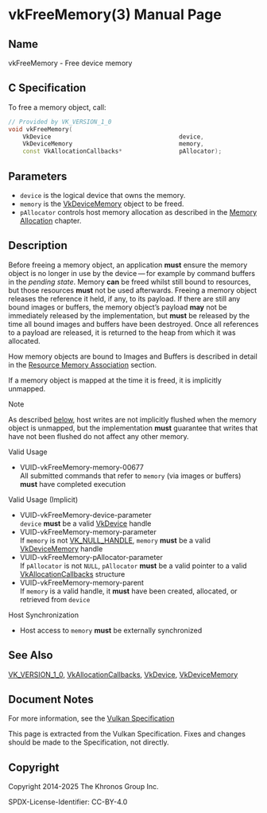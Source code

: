 # vkFreeMemory(3) Manual Page

## Name

vkFreeMemory - Free device memory



## [](#_c_specification)C Specification

To free a memory object, call:

```c++
// Provided by VK_VERSION_1_0
void vkFreeMemory(
    VkDevice                                    device,
    VkDeviceMemory                              memory,
    const VkAllocationCallbacks*                pAllocator);
```

## [](#_parameters)Parameters

- `device` is the logical device that owns the memory.
- `memory` is the [VkDeviceMemory](https://registry.khronos.org/vulkan/specs/latest/man/html/VkDeviceMemory.html) object to be freed.
- `pAllocator` controls host memory allocation as described in the [Memory Allocation](https://registry.khronos.org/vulkan/specs/latest/html/vkspec.html#memory-allocation) chapter.

## [](#_description)Description

Before freeing a memory object, an application **must** ensure the memory object is no longer in use by the device — for example by command buffers in the *pending state*. Memory **can** be freed whilst still bound to resources, but those resources **must** not be used afterwards. Freeing a memory object releases the reference it held, if any, to its payload. If there are still any bound images or buffers, the memory object’s payload **may** not be immediately released by the implementation, but **must** be released by the time all bound images and buffers have been destroyed. Once all references to a payload are released, it is returned to the heap from which it was allocated.

How memory objects are bound to Images and Buffers is described in detail in the [Resource Memory Association](https://registry.khronos.org/vulkan/specs/latest/html/vkspec.html#resources-association) section.

If a memory object is mapped at the time it is freed, it is implicitly unmapped.

Note

As described [below](https://registry.khronos.org/vulkan/specs/latest/html/vkspec.html#memory-device-unmap-does-not-flush), host writes are not implicitly flushed when the memory object is unmapped, but the implementation **must** guarantee that writes that have not been flushed do not affect any other memory.

Valid Usage

- [](#VUID-vkFreeMemory-memory-00677)VUID-vkFreeMemory-memory-00677  
  All submitted commands that refer to `memory` (via images or buffers) **must** have completed execution

Valid Usage (Implicit)

- [](#VUID-vkFreeMemory-device-parameter)VUID-vkFreeMemory-device-parameter  
  `device` **must** be a valid [VkDevice](https://registry.khronos.org/vulkan/specs/latest/man/html/VkDevice.html) handle
- [](#VUID-vkFreeMemory-memory-parameter)VUID-vkFreeMemory-memory-parameter  
  If `memory` is not [VK\_NULL\_HANDLE](https://registry.khronos.org/vulkan/specs/latest/man/html/VK_NULL_HANDLE.html), `memory` **must** be a valid [VkDeviceMemory](https://registry.khronos.org/vulkan/specs/latest/man/html/VkDeviceMemory.html) handle
- [](#VUID-vkFreeMemory-pAllocator-parameter)VUID-vkFreeMemory-pAllocator-parameter  
  If `pAllocator` is not `NULL`, `pAllocator` **must** be a valid pointer to a valid [VkAllocationCallbacks](https://registry.khronos.org/vulkan/specs/latest/man/html/VkAllocationCallbacks.html) structure
- [](#VUID-vkFreeMemory-memory-parent)VUID-vkFreeMemory-memory-parent  
  If `memory` is a valid handle, it **must** have been created, allocated, or retrieved from `device`

Host Synchronization

- Host access to `memory` **must** be externally synchronized

## [](#_see_also)See Also

[VK\_VERSION\_1\_0](https://registry.khronos.org/vulkan/specs/latest/man/html/VK_VERSION_1_0.html), [VkAllocationCallbacks](https://registry.khronos.org/vulkan/specs/latest/man/html/VkAllocationCallbacks.html), [VkDevice](https://registry.khronos.org/vulkan/specs/latest/man/html/VkDevice.html), [VkDeviceMemory](https://registry.khronos.org/vulkan/specs/latest/man/html/VkDeviceMemory.html)

## [](#_document_notes)Document Notes

For more information, see the [Vulkan Specification](https://registry.khronos.org/vulkan/specs/latest/html/vkspec.html#vkFreeMemory)

This page is extracted from the Vulkan Specification. Fixes and changes should be made to the Specification, not directly.

## [](#_copyright)Copyright

Copyright 2014-2025 The Khronos Group Inc.

SPDX-License-Identifier: CC-BY-4.0